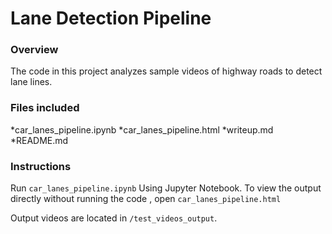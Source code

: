 # Lane Detection Pipeline

### **Overview**
The code in this project analyzes sample videos of highway roads to detect lane lines.

### **Files included**
*car_lanes_pipeline.ipynb
*car_lanes_pipeline.html
*writeup.md
*README.md

### **Instructions**
Run `car_lanes_pipeline.ipynb` Using Jupyter Notebook.
To view the output directly without running the code , open `car_lanes_pipeline.html`

Output videos are located in `/test_videos_output`.

